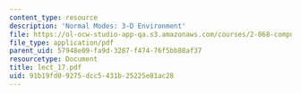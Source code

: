 ```yaml
---
content_type: resource
description: 'Normal Modes: 3-D Environment'
file: https://ol-ocw-studio-app-qa.s3.amazonaws.com/courses/2-068-computational-ocean-acoustics-13-853-spring-2003/91b19fd09275dcc5431b25225e81ac28_lect_17.pdf
file_type: application/pdf
parent_uid: 57948e09-fa9d-3287-f474-76f5bb88af37
resourcetype: Document
title: lect_17.pdf
uid: 91b19fd0-9275-dcc5-431b-25225e81ac28
---
```

